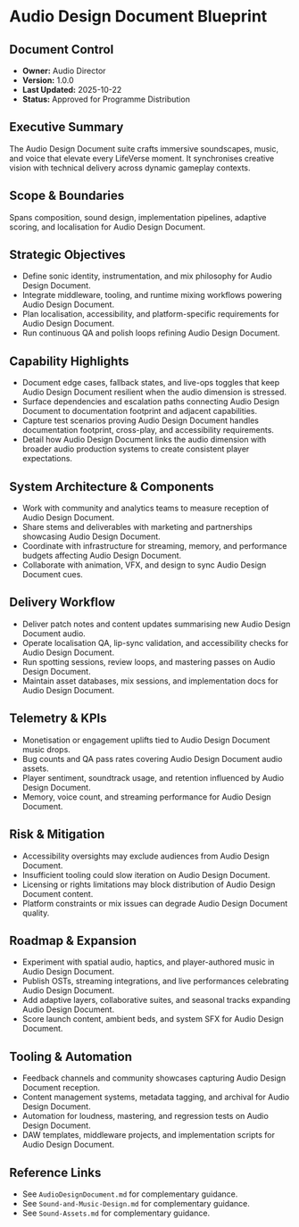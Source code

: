 # Audio Design Document Blueprint
## Document Control
- **Owner:** Audio Director
- **Version:** 1.0.0
- **Last Updated:** 2025-10-22
- **Status:** Approved for Programme Distribution

## Executive Summary
The Audio Design Document suite crafts immersive soundscapes, music, and voice that elevate every
LifeVerse moment. It synchronises creative vision with technical delivery across dynamic gameplay
contexts.

## Scope & Boundaries
Spans composition, sound design, implementation pipelines, adaptive scoring, and localisation for
Audio Design Document.

## Strategic Objectives
- Define sonic identity, instrumentation, and mix philosophy for Audio Design Document.
- Integrate middleware, tooling, and runtime mixing workflows powering Audio Design Document.
- Plan localisation, accessibility, and platform-specific requirements for Audio Design Document.
- Run continuous QA and polish loops refining Audio Design Document.

## Capability Highlights
- Document edge cases, fallback states, and live-ops toggles that keep Audio Design Document resilient when the audio dimension is stressed.
- Surface dependencies and escalation paths connecting Audio Design Document to documentation footprint and adjacent capabilities.
- Capture test scenarios proving Audio Design Document handles documentation footprint, cross-play, and accessibility requirements.
- Detail how Audio Design Document links the audio dimension with broader audio production systems to create consistent player expectations.

## System Architecture & Components
- Work with community and analytics teams to measure reception of Audio Design Document.
- Share stems and deliverables with marketing and partnerships showcasing Audio Design Document.
- Coordinate with infrastructure for streaming, memory, and performance budgets affecting Audio Design Document.
- Collaborate with animation, VFX, and design to sync Audio Design Document cues.

## Delivery Workflow
- Deliver patch notes and content updates summarising new Audio Design Document audio.
- Operate localisation QA, lip-sync validation, and accessibility checks for Audio Design Document.
- Run spotting sessions, review loops, and mastering passes on Audio Design Document.
- Maintain asset databases, mix sessions, and implementation docs for Audio Design Document.

## Telemetry & KPIs
- Monetisation or engagement uplifts tied to Audio Design Document music drops.
- Bug counts and QA pass rates covering Audio Design Document audio assets.
- Player sentiment, soundtrack usage, and retention influenced by Audio Design Document.
- Memory, voice count, and streaming performance for Audio Design Document.

## Risk & Mitigation
- Accessibility oversights may exclude audiences from Audio Design Document.
- Insufficient tooling could slow iteration on Audio Design Document.
- Licensing or rights limitations may block distribution of Audio Design Document content.
- Platform constraints or mix issues can degrade Audio Design Document quality.

## Roadmap & Expansion
- Experiment with spatial audio, haptics, and player-authored music in Audio Design Document.
- Publish OSTs, streaming integrations, and live performances celebrating Audio Design Document.
- Add adaptive layers, collaborative suites, and seasonal tracks expanding Audio Design Document.
- Score launch content, ambient beds, and system SFX for Audio Design Document.

## Tooling & Automation
- Feedback channels and community showcases capturing Audio Design Document reception.
- Content management systems, metadata tagging, and archival for Audio Design Document.
- Automation for loudness, mastering, and regression tests on Audio Design Document.
- DAW templates, middleware projects, and implementation scripts for Audio Design Document.

## Reference Links
- See `AudioDesignDocument.md` for complementary guidance.
- See `Sound-and-Music-Design.md` for complementary guidance.
- See `Sound-Assets.md` for complementary guidance.
